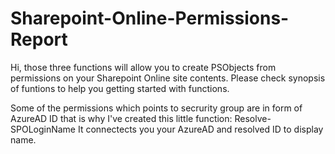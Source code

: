 # Sharepoint-Online-Permissions-Report
Hi,
those three functions will allow you to create PSObjects from permissions on your Sharepoint Online site contents.
Please check synopsis of funtions to help you getting started with functions.

Some of the permissions which points to secrurity group are in form of AzureAD ID that is why I've created this little function:
Resolve-SPOLoginName
It connectects you your AzureAD and resolved ID to display name.
